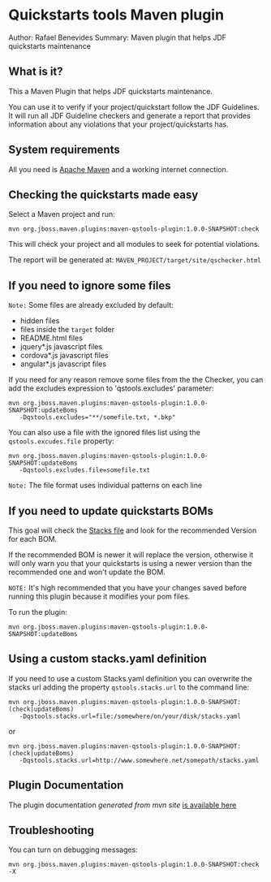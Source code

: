 Quickstarts tools Maven plugin
==============================
Author: Rafael Benevides
Summary: Maven plugin that helps JDF quickstarts maintenance

What is it?
-----------

This a Maven Plugin that helps JDF quickstarts maintenance.

You can use it to verify if your project/quickstart follow the JDF Guidelines. It will run all JDF Guideline checkers and generate a report that provides information about any violations that your project/quickstarts has.


System requirements
-------------------

All you need is [Apache Maven](http://maven.apache.org/) and a working internet connection.


Checking the quickstarts made easy
----------------------------------

Select a Maven project and run:

    mvn org.jboss.maven.plugins:maven-qstools-plugin:1.0.0-SNAPSHOT:check
    

This will check your project and all modules to seek for potential violations.

The report will be generated at: `MAVEN_PROJECT/target/site/qschecker.html`

If you need to ignore some files
--------------------------------

`Note:` Some files are already excluded by default: 
 - hidden files
 - files inside the `target` folder
 - README.html files
 - jquery*.js javascript files
 - cordova*.js javascript files
 - angular*.js javascript files

If you need for any reason remove some files from the the Checker, you can add the excludes expression to 'qstools.excludes' parameter:

    mvn org.jboss.maven.plugins:maven-qstools-plugin:1.0.0-SNAPSHOT:updateBoms 
       -Dqstools.excludes="**/somefile.txt, *.bkp"
    

You can also use a file with the ignored files list using the `qstools.excudes.file` property: 

    mvn org.jboss.maven.plugins:maven-qstools-plugin:1.0.0-SNAPSHOT:updateBoms 
       -Dqstools.excludes.file=somefile.txt
    
`Note:` The file format uses individual patterns on each line

If you need to update quickstarts BOMs
--------------------------------------

This goal will check the [Stacks file](https://github.com/jboss-jdf/jdf-stack/blob/1.0.0.Final/stacks.yaml)  and look for the recommended Version for each BOM.

If the recommended BOM is newer it will replace the version, otherwise it will only warn you that your quickstarts is using a newer version than the recommended one and won't  update the BOM.

`NOTE:` It's high recommended that you have your changes saved before running this plugin because it modifies your pom files.

To run the plugin:

    mvn org.jboss.maven.plugins:maven-qstools-plugin:1.0.0-SNAPSHOT:updateBoms  
    


Using a custom stacks.yaml definition
-------------------------------------

If you need to use a custom Stacks.yaml definition you can overwrite the stacks url adding the property `qstools.stacks.url` to the command line:

    mvn org.jboss.maven.plugins:maven-qstools-plugin:1.0.0-SNAPSHOT:(check|updateBoms) 
       -Dqstools.stacks.url=file:/somewhere/on/your/disk/stacks.yaml 
    

or

    mvn org.jboss.maven.plugins:maven-qstools-plugin:1.0.0-SNAPSHOT:(check|updateBoms) 
       -Dqstools.stacks.url=http://www.somewhere.net/somepath/stacks.yaml 
    


Plugin Documentation
---------------------

The plugin documentation *generated from mvn site* [is available here](target/site/plugin-info.html) 


Troubleshooting
---------------

You can turn on debugging messages:   

    mvn org.jboss.maven.plugins:maven-qstools-plugin:1.0.0-SNAPSHOT:check -X
    


